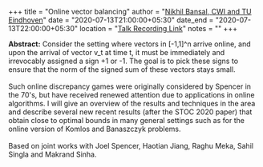 +++
title = "Online vector balancing"
author = "<a href="https://www.win.tue.nl/~nikhil/" target="_blank">Nikhil Bansal, CWI and TU Eindhoven</a>"
date = "2020-07-13T21:00:00+05:30"
date_end = "2020-07-13T22:00:00+05:30"
location = "<a href="https://bluejeans.com/s/z5gzAfQ70EO/" target="_blank">Talk Recording Link</a>"
notes = ""
+++

<b>Abstract:</b>
Consider the setting where vectors in [-1,1]^n  arrive online, and upon the arrival of vector v_t at time t, it must be immediately and irrevocably assigned a sign +1 or -1. The goal is to pick these signs to ensure that the norm of the signed sum of these vectors stays small.
<br><br>
Such online discrepancy games were originally considered by Spencer in the 70's, but have received renewed attention due to applications in online algorithms.  I will give an overview of the results and techniques in the area and describe several new recent results (after the STOC 2020 paper)  that obtain close to optimal bounds in many general settings such as for the online version of Komlos and Banaszczyk problems.
<br><br>
Based on joint works with Joel Spencer, Haotian Jiang, Raghu Meka, Sahil Singla and Makrand Sinha.